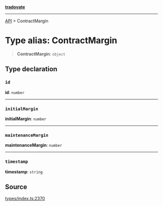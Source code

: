 [**tradovate**](../README.md)

***

[API](../API.md) > ContractMargin

# Type alias: ContractMargin

> **ContractMargin**: `object`

## Type declaration

### `id`

**id**: `number`

***

### `initialMargin`

**initialMargin**: `number`

***

### `maintenanceMargin`

**maintenanceMargin**: `number`

***

### `timestamp`

**timestamp**: `string`

## Source

[types/index.ts:2370](https://github.com/cgilly2fast/tradovate-typescript/blob/b1caea5/src/types/index.ts#L2370)
